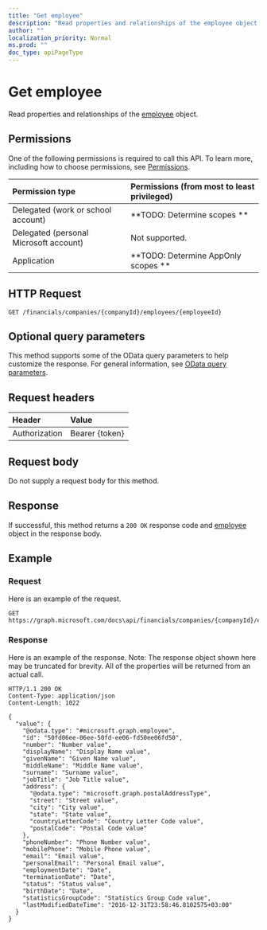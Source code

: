 ```yaml
---
title: "Get employee"
description: "Read properties and relationships of the employee object."
author: ""
localization_priority: Normal
ms.prod: ""
doc_type: apiPageType
---
```


# Get employee

Read properties and relationships of the [employee](../resources/employee.md) object.

## Permissions
One of the following permissions is required to call this API. To learn more, including how to choose permissions, see [Permissions](/concepts/permissions-reference.md).

|Permission type|Permissions (from most to least privileged)|
|:---|:---|
|Delegated (work or school account)|**TODO: Determine scopes **|
|Delegated (personal Microsoft account)|Not supported.|
|Application|**TODO: Determine AppOnly scopes **|

## HTTP Request
<!-- {
  "blockType": "ignored"
}
-->
``` http
GET /financials/companies/{companyId}/employees/{employeeId}
```

## Optional query parameters
This method supports some of the OData query parameters to help customize the response. For general information, see [OData query parameters](/graph/query-parameters).

## Request headers
|Header|Value|
|:---|:---|
|Authorization|Bearer {token}|

## Request body
Do not supply a request body for this method.

## Response
If successful, this method returns a `200 OK` response code and [employee](../resources/employee.md) object in the response body.

## Example

### Request
Here is an example of the request.
<!-- {
  "blockType": "request",
  "name": "get_employee"
}
-->
``` http
GET https://graph.microsoft.com/docs\api/financials/companies/{companyId}/employees/{employeeId}
```

### Response
Here is an example of the response. Note: The response object shown here may be truncated for brevity. All of the properties will be returned from an actual call.
<!-- {
  "blockType": "response",
  "truncated": true,
  "@odata.type": "microsoft.graph.employee"
}
-->
``` http
HTTP/1.1 200 OK
Content-Type: application/json
Content-Length: 1022

{
  "value": {
    "@odata.type": "#microsoft.graph.employee",
    "id": "50fd06ee-06ee-50fd-ee06-fd50ee06fd50",
    "number": "Number value",
    "displayName": "Display Name value",
    "givenName": "Given Name value",
    "middleName": "Middle Name value",
    "surname": "Surname value",
    "jobTitle": "Job Title value",
    "address": {
      "@odata.type": "microsoft.graph.postalAddressType",
      "street": "Street value",
      "city": "City value",
      "state": "State value",
      "countryLetterCode": "Country Letter Code value",
      "postalCode": "Postal Code value"
    },
    "phoneNumber": "Phone Number value",
    "mobilePhone": "Mobile Phone value",
    "email": "Email value",
    "personalEmail": "Personal Email value",
    "employmentDate": "Date",
    "terminationDate": "Date",
    "status": "Status value",
    "birthDate": "Date",
    "statisticsGroupCode": "Statistics Group Code value",
    "lastModifiedDateTime": "2016-12-31T23:58:46.8102575+03:00"
  }
}
```

